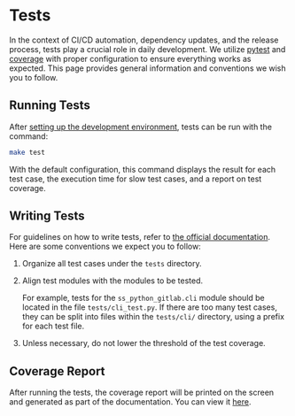 # Tests

In the context of CI/CD automation, dependency updates, and the release process, tests play a crucial role in daily development. We utilize [pytest](https://docs.pytest.org/) and [coverage](https://coverage.readthedocs.io) with proper configuration to ensure everything works as expected. This page provides general information and conventions we wish you to follow.

## Running Tests

After [setting up the development environment](/development/setup-dev-env.md), tests can be run with the command:

```bash
make test
```

With the default configuration, this command displays the result for each test case, the execution time for slow test cases, and a report on test coverage.

## Writing Tests

For guidelines on how to write tests, refer to [the official documentation](https://docs.pytest.org/how-to/assert.html). Here are some conventions we expect you to follow:

1. Organize all test cases under the `tests` directory.
2. Align test modules with the modules to be tested.

   For example, tests for the `ss_python_gitlab.cli` module should be located in the file `tests/cli_test.py`. If there are too many test cases, they can be split into files within the `tests/cli/` directory, using a prefix for each test file.
3. Unless necessary, do not lower the threshold of the test coverage.

## Coverage Report

After running the tests, the coverage report will be printed on the screen and generated as part of the documentation. You can view it [here](/reports/coverage/index.md).
